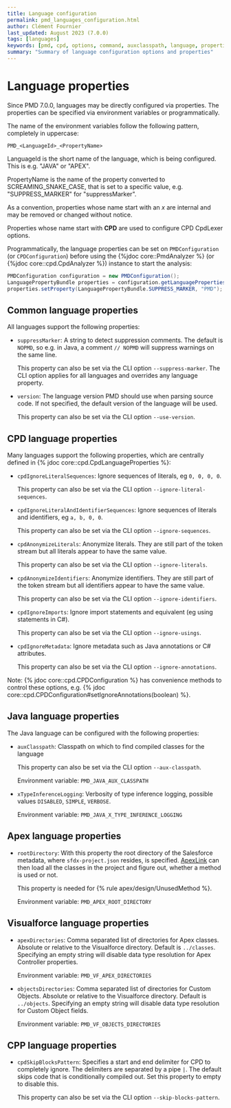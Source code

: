 ```yaml
---
title: Language configuration
permalink: pmd_languages_configuration.html
author: Clément Fournier
last_updated: August 2023 (7.0.0)
tags: [languages]
keywords: [pmd, cpd, options, command, auxclasspath, language, properties]
summary: "Summary of language configuration options and properties"
---
```


# Language properties

Since PMD 7.0.0, languages may be directly configured via properties.
The properties can be specified via environment variables or programmatically.

The name of the environment variables follow the following pattern,
completely in uppercase:

    PMD_<LanguageId>_<PropertyName>

LanguageId is the short name of the language, which is being configured. This is e.g. "JAVA" or "APEX".

PropertyName is the name of the property converted to SCREAMING_SNAKE_CASE, that is set to a specific value, e.g. "SUPPRESS_MARKER" for "suppressMarker".

As a convention, properties whose name start with an *x* are internal and may be removed or changed without notice.

Properties whose name start with **CPD** are used to configure CPD CpdLexer options.

Programmatically, the language properties can be set on `PMDConfiguration` (or `CPDConfiguration`) before using the
{%jdoc core::PmdAnalyzer %} (or {%jdoc core::cpd.CpdAnalyzer %}) instance
to start the analysis:

```java
PMDConfiguration configuration = new PMDConfiguration();
LanguagePropertyBundle properties = configuration.getLanguageProperties(LanguageRegistry.PMD.getLanguageById("java"));
properties.setProperty(LanguagePropertyBundle.SUPPRESS_MARKER, "PMD");
```

## Common language properties

All languages support the following properties:

- `suppressMarker`: A string to detect suppression comments. The default is `NOPMD`, so e.g. in Java, a
  comment `// NOPMD` will suppress warnings on the same line.

  This property can also be set via the CLI option `--suppress-marker`. The CLI option applies for all languages
  and overrides any language property.

- `version`: The language version PMD should use when parsing source code. If not specified, the default
  version of the language will be used.

  This property can also be set via the CLI option `--use-version`.

## CPD language properties

Many languages support the following properties, which are centrally defined in {% jdoc core::cpd.CpdLanguageProperties %}:

- `cpdIgnoreLiteralSequences`: Ignore sequences of literals, eg `0, 0, 0, 0`.

  This property can also be set via the CLI option `--ignore-literal-sequences`.

- `cpdIgnoreLiteralAndIdentifierSequences`: Ignore sequences of literals and identifiers, eg `a, b, 0, 0`.

  This property can also be set via the CLI option `--ignore-sequences`.

- `cpdAnonymizeLiterals`: Anonymize literals. They are still part of the token stream but all literals appear to have
  the same value.

  This property can also be set via the CLI option `--ignore-literals`.

- `cpdAnonymizeIdentifiers`: Anonymize identifiers. They are still part of the token stream but all identifiers
  appear to have the same value.

  This property can also be set via the CLI option `--ignore-identifiers`.

- `cpdIgnoreImports`: Ignore import statements and equivalent (eg using statements in C#).

  This property can also be set via the CLI option `--ignore-usings`.

- `cpdIgnoreMetadata`: Ignore metadata such as Java annotations or C# attributes.

  This property can also be set via the CLI option `--ignore-annotations`.

Note: {% jdoc core::cpd.CPDConfiguration %} has convenience methods to control these options, e.g.
{% jdoc core::cpd.CPDConfiguration#setIgnoreAnnotations(boolean) %}.

## Java language properties

The Java language can be configured with the following properties:

- `auxClasspath`: Classpath on which to find compiled classes for the language

  This property can also be set via the CLI option `--aux-classpath`.

  Environment variable: `PMD_JAVA_AUX_CLASSPATH`

- `xTypeInferenceLogging`: Verbosity of type inference logging, possible values `DISABLED`, `SIMPLE`, `VERBOSE`.

  Environment variable: `PMD_JAVA_X_TYPE_INFERENCE_LOGGING`

## Apex language properties

- `rootDirectory`: With this property the root directory of the Salesforce metadata, where `sfdx-project.json`
  resides, is specified. [ApexLink](https://github.com/nawforce/ApexLink) can then load all the classes
  in the project and figure out, whether a method is used or not.

  This property is needed for {% rule apex/design/UnusedMethod %}.

  Environment variable: `PMD_APEX_ROOT_DIRECTORY`

## Visualforce language properties

- `apexDirectories`: Comma separated list of directories for Apex classes. Absolute
  or relative to the Visualforce directory. Default is `../classes`. Specifying an
  empty string will disable data type resolution for Apex Controller properties.

  Environment variable: `PMD_VF_APEX_DIRECTORIES`

- `objectsDirectories`: Comma separated list of directories for Custom Objects.
  Absolute or relative to the Visualforce directory. Default is `../objects`.
  Specifying an empty string will disable data type resolution for Custom Object fields.

  Environment variable: `PMD_VF_OBJECTS_DIRECTORIES`

## CPP language properties

- `cpdSkipBlocksPattern`: Specifies a start and end delimiter for CPD to completely ignore.
  The delimiters are separated by a pipe `|`. The default skips code
  that is conditionally compiled out. Set this property to empty to disable this.

  This property can also be set via the CLI option `--skip-blocks-pattern`.
